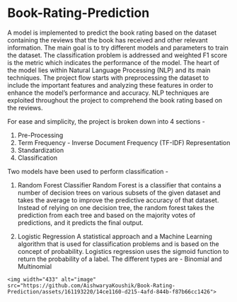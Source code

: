 # Book-Rating-Prediction

A model is implemented to predict the book rating based on the dataset containing the reviews that the book has received and other relevant information. The main goal is to try different models and parameters to train the dataset. The classification problem is addressed and weighted F1 score is the metric which indicates the performance of the model. The heart of the model lies within Natural Language Processing (NLP) and its main techniques. The project flow starts with preprocessing the dataset to include the important features and analyzing these features in order to enhance the model’s performance and accuracy. NLP techniques are exploited throughout the project to comprehend the book rating based on the reviews.

For ease and simplicity, the project is broken down into 4 sections -
  1. Pre-Processing
  2. Term Frequency - Inverse Document Frequency (TF-IDF) Representation
  3. Standardization
  4. Classification
  


Two models have been used to perform classification - 
  1. Random Forest Classifier
     Random Forest is a classifier that contains a number of decision trees on various subsets of the given dataset and takes the average to improve the predictive accuracy of that dataset. Instead of relying on one       decision tree, the random forest takes the prediction from each tree and based on the majority votes of predictions, and it predicts the final output.
   


  2. Logistic Regression
     A statistical approach and a Machine Learning algorithm that is used for classification problems and is based on the concept of probability. Logistics regression uses the sigmoid function to return the probability of a label. The different types are - Binomial and Multinomial


     
    <img width="433" alt="image" src="https://github.com/AishwaryaKoushik/Book-Rating-Prediction/assets/161193220/14ce1160-d215-4afd-844b-f87b66cc1426">



     
